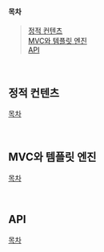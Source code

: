 #### 목차  
> [정적 컨텐츠](#정적-컨텐츠)  
> [MVC와 템플릿 엔진](#MVC와-템플릿-엔진)  
> [API](#API)  

<br>

## 정적 컨텐츠  

[목차](#목차)

<br>

## MVC와 템플릿 엔진  

[목차](#목차)

<br>

## API  

[목차](#목차)

